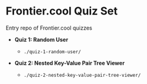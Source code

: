 # Frontier.cool Quiz Set

Entry repo of Frontier.cool quizzes

- **Quiz 1: Random User**

  - `./quiz-1-random-user/`

- **Quiz 2: Nested Key-Value Pair Tree Viewer**

  - `./quiz-2-nested-key-value-pair-tree-viewer/`
